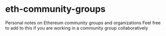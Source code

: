 # eth-community-groups
Personal notes on Ethereum community groups and organizations
Feel free to add to this if you are working in a community group collaboratively
